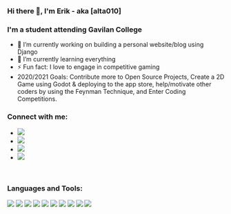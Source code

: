 ### Hi there 👋, I'm Erik - aka [alta010]

<!--
**alta010/alta010** is a ✨ _special_ ✨ repository because its `README.md` (this file) appears on your GitHub profile.

Here are some ideas to get you started:
-->

### I'm a student attending Gavilan College

- 🔭 I’m currently working on building a personal website/blog using Django
- 🌱 I’m currently learning everything
- ⚡ Fun fact: I love to engage in competitive gaming
- 2020/2021 Goals: Contribute more to Open Source Projects, Create a 2D Game using Godot & deploying to the app store, help/motivate other coders by using the Feynman Technique, and Enter Coding Competitions.

### Connect with me:


<ul if="lpro">
    <li>
        <a href="https://www.linkedin.com/inerik-burgueno-gonzalez-5440451b4">
            <img src="https://img.icons8.com/android/48/000000/linkedin.png">
        </a>
    </li>
    <li>
        <a href="https://stackoverflow.com/users/13833064/erik-b-gonzalez?tab=profile">
            <img src="https://img.icons8.com/color/48/000000/stackoverflow.png"/>
        </a>
    </li>
    <li>    
        <a href="https://www.reddit.com/user/ErikTSK">
            <img src="https://img.icons8.com/office/48/000000/reddit.png"/>
        </a>
    </li>
    <li>
        <a href="https://www.youtube.com/channel/UCZnsoOzMGf0fm1bSzSwDDNQ?view_as=subscriber">
            <img src="https://img.icons8.com/fluent/48/000000/youtube-play.png"/>
        </a>
    </li>
</ul>

<br>

### Languages and Tools: 


<img src="https://img.icons8.com/fluent/48/000000/visual-studio-code-2019.png"/>
<img src="https://img.icons8.com/color/48/000000/atom-editor.png"/>
<img src="https://img.icons8.com/color/48/000000/python.png"/>
<img src="https://img.icons8.com/color/48/000000/java-coffee-cup-logo.png"/>
<img src="https://img.icons8.com/color/48/000000/c-plus-plus-logo.png"/>
<img src="https://img.icons8.com/color/48/000000/javascript.png"/>
<img src="https://img.icons8.com/color/48/000000/html-5.png"/>
<img src="https://img.icons8.com/color/48/000000/css3.png"/>
<img src="https://img.icons8.com/color/48/000000/django.png"/>
<img src="https://img.icons8.com/plasticine/48/000000/react.png"/>
<br>

<!-- 
[website]:
[twitter]: https://twitter.com/ErikNTE
[youtube]: https://www.youtube.com/channel/UCZnsoOzMGf0fm1bSzSwDDNQ?view_as=subscriber
[instagram]:
[linkedin]: https://www.linkedin.com/in/erik-burgueno-gonzalez-5440451b4/
[reddit]: https://www.reddit.com/user/ErikTSK
[stack-overflow]: https://stackoverflow.com/users/13833064/erik-b-gonzalez?tab=profile

--> 